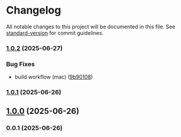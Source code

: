 # Changelog

All notable changes to this project will be documented in this file. See [standard-version](https://github.com/conventional-changelog/standard-version) for commit guidelines.

### [1.0.2](https://github.com/austinginn/WING-to-LiveTrax/compare/v1.0.1...v1.0.2) (2025-06-27)


### Bug Fixes

* build workflow (mac) ([9b90108](https://github.com/austinginn/WING-to-LiveTrax/commit/9b9010838dc13804c5a1a20e43f0675408b54a28))

### [1.0.1](https://github.com/austinginn/WING-to-LiveTrax/compare/v1.0.0...v1.0.1) (2025-06-26)

## [1.0.0](https://github.com/austinginn/WING-to-LiveTrax/compare/v0.0.1...v1.0.0) (2025-06-26)

### 0.0.1 (2025-06-26)
